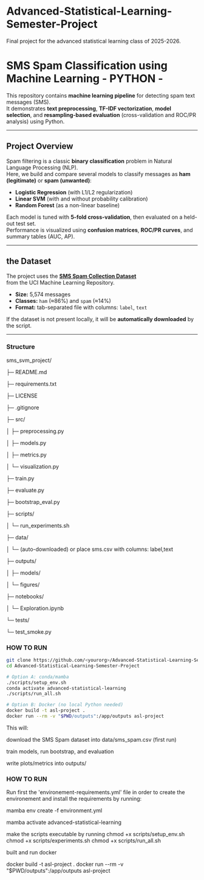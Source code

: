 # Advanced-Statistical-Learning-Semester-Project
Final project for the advanced statistical learning class of 2025-2026.

# SMS Spam Classification using Machine Learning - PYTHON -

This repository contains **machine learning pipeline** for detecting spam text messages (SMS).  
It demonstrates **text preprocessing**, **TF-IDF vectorization**, **model selection**, and **resampling-based evaluation** (cross-validation and ROC/PR analysis) using Python.

---

## Project Overview

Spam filtering is a classic **binary classification** problem in Natural Language Processing (NLP).  
Here, we build and compare several models to classify messages as **ham (legitimate)** or **spam (unwanted)**:

- **Logistic Regression** (with L1/L2 regularization)  
- **Linear SVM** (with and without probability calibration)  
- **Random Forest** (as a non-linear baseline)

Each model is tuned with **5-fold cross-validation**, then evaluated on a held-out test set.  
Performance is visualized using **confusion matrices**, **ROC/PR curves**, and summary tables (AUC, AP).

---

## the Dataset

The project uses the [**SMS Spam Collection Dataset**](https://archive.ics.uci.edu/ml/datasets/SMS+Spam+Collection)  
from the UCI Machine Learning Repository.

- **Size:** 5,574 messages  
- **Classes:** `ham` (≈86%) and `spam` (≈14%)  
- **Format:** tab-separated file with columns: `label`, `text`

If the dataset is not present locally, it will be **automatically downloaded** by the script.

---

### Structure
sms_svm_project/

├─ README.md

├─ requirements.txt

├─ LICENSE

├─ .gitignore

├─ src/

│ ├─ preprocessing.py

│ ├─ models.py

│ ├─ metrics.py

│ └─ visualization.py

├─ train.py

├─ evaluate.py

├─ bootstrap_eval.py

├─ scripts/

│ └─ run_experiments.sh

├─ data/

│ └─ (auto-downloaded) or place sms.csv with columns: label,text

├─ outputs/

│ ├─ models/

│ └─ figures/

├─ notebooks/

│ └─ Exploration.ipynb

└─ tests/

└─ test_smoke.py

### HOW TO RUN

```bash
git clone https://github.com/<yourorg>/Advanced-Statistical-Learning-Semester-Project.git
cd Advanced-Statistical-Learning-Semester-Project

# Option A: conda/mamba
./scripts/setup_env.sh
conda activate advanced-statistical-learning
./scripts/run_all.sh

# Option B: Docker (no local Python needed)
docker build -t asl-project .
docker run --rm -v "$PWD/outputs":/app/outputs asl-project
```
This will:

download the SMS Spam dataset into data/sms_spam.csv (first run)

train models, run bootstrap, and evaluation

write plots/metrics into outputs/
### HOW TO RUN

Run first the 'environement-requirements.yml' file in order to create the environement and install the requirements
by running:


mamba env create -f environment.yml

mamba activate advanced-statistical-learning

make the scripts executable by running
chmod +x scripts/setup_env.sh
chmod +x scripts/experiments.sh
chmod +x scripts/run_all.sh

built and run docker

docker build -t asl-project .
docker run --rm -v "$PWD/outputs":/app/outputs asl-project
